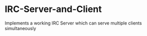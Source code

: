 # IRC-Server-and-Client
Implements a working IRC Server which can serve multiple clients simultaneously
